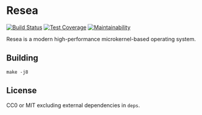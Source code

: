 Resea
=====
[![Build Status](https://travis-ci.com/seiyanuta/resea.svg?branch=master)](https://travis-ci.com/seiyanuta/resea)
[![Test Coverage](https://api.codeclimate.com/v1/badges/be1bfe8fec64510c1360/test_coverage)](https://codeclimate.com/github/seiyanuta/resea/test_coverage)
[![Maintainability](https://api.codeclimate.com/v1/badges/be1bfe8fec64510c1360/maintainability)](https://codeclimate.com/github/seiyanuta/resea/maintainability)

Resea is a modern high-performance microkernel-based operating system.

Building
--------
```
make -j8
```

License
-------
CC0 or MIT excluding external dependencies in `deps`.
